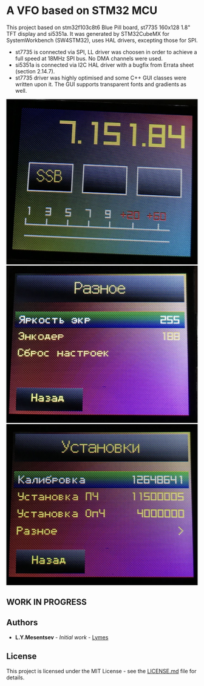 # A VFO based on STM32 MCU 

This project based on stm32f103c8t6 Blue Pill board, st7735 160x128 1.8" TFT display and si5351a.
It was generated by STM32CubeMX for SystemWorkbench (SW4STM32), uses HAL drivers, excepting those for SPI.

* st7735 is connected via SPI, LL driver was choosen in order to achieve a full speed at 18MHz SPI bus. No DMA channels were used.
* si5351a is connected via I2C HAL driver with a bugfix from Errata sheet (section 2.14.7).
* st7735 driver was highly optimised and some C++ GUI classes were written upon it. The GUI supports transparent fonts and gradients as well.  

![Screenshot1](/screenshots/screenshot1.JPG)
![Screenshot2](/screenshots/screenshot2.JPG)
![Screenshot3](/screenshots/screenshot3.JPG)

## WORK IN PROGRESS


## Authors

* **L.Y.Mesentsev** - *Initial work* - [Lymes](https://github.com/Lymes)

## License

This project is licensed under the MIT License - see the [LICENSE.md](LICENSE.md) file for details.
 